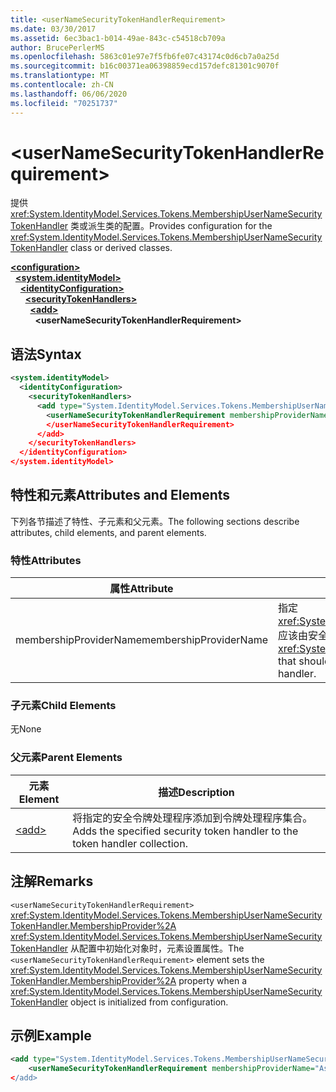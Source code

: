 ```yaml
---
title: <userNameSecurityTokenHandlerRequirement>
ms.date: 03/30/2017
ms.assetid: 6ec3bac1-b014-49ae-843c-c54518cb709a
author: BrucePerlerMS
ms.openlocfilehash: 5863c01e97e7f5fb6fe07c43174c0d6cb7a0a25d
ms.sourcegitcommit: b16c00371ea06398859ecd157defc81301c9070f
ms.translationtype: MT
ms.contentlocale: zh-CN
ms.lasthandoff: 06/06/2020
ms.locfileid: "70251737"
---
```

# \<userNameSecurityTokenHandlerRequirement>
<span data-ttu-id="5208d-101">提供 <xref:System.IdentityModel.Services.Tokens.MembershipUserNameSecurityTokenHandler> 类或派生类的配置。</span><span class="sxs-lookup"><span data-stu-id="5208d-101">Provides configuration for the <xref:System.IdentityModel.Services.Tokens.MembershipUserNameSecurityTokenHandler> class or derived classes.</span></span>  
  
[**\<configuration>**](../configuration-element.md)\
&nbsp;&nbsp;[**\<system.identityModel>**](system-identitymodel.md)\
&nbsp;&nbsp;&nbsp;&nbsp;[**\<identityConfiguration>**](identityconfiguration.md)\
&nbsp;&nbsp;&nbsp;&nbsp;&nbsp;&nbsp;[**\<securityTokenHandlers>**](securitytokenhandlers.md)\
&nbsp;&nbsp;&nbsp;&nbsp;&nbsp;&nbsp;&nbsp;&nbsp;[**\<add>**](add.md)\
&nbsp;&nbsp;&nbsp;&nbsp;&nbsp;&nbsp;&nbsp;&nbsp;&nbsp;&nbsp;**\<userNameSecurityTokenHandlerRequirement>**  
  
## <a name="syntax"></a><span data-ttu-id="5208d-102">语法</span><span class="sxs-lookup"><span data-stu-id="5208d-102">Syntax</span></span>  
  
```xml  
<system.identityModel>  
  <identityConfiguration>  
    <securityTokenHandlers>  
      <add type="System.IdentityModel.Services.Tokens.MembershipUserNameSecurityTokenHandler, System.IdentityModel.Services">  
        <userNameSecurityTokenHandlerRequirement membershipProviderName=xs:string >  
        </userNameSecurityTokenHandlerRequirement>  
      </add>  
    </securityTokenHandlers>  
  </identityConfiguration>  
</system.identityModel>  
```  
  
## <a name="attributes-and-elements"></a><span data-ttu-id="5208d-103">特性和元素</span><span class="sxs-lookup"><span data-stu-id="5208d-103">Attributes and Elements</span></span>  
 <span data-ttu-id="5208d-104">下列各节描述了特性、子元素和父元素。</span><span class="sxs-lookup"><span data-stu-id="5208d-104">The following sections describe attributes, child elements, and parent elements.</span></span>  
  
### <a name="attributes"></a><span data-ttu-id="5208d-105">特性</span><span class="sxs-lookup"><span data-stu-id="5208d-105">Attributes</span></span>  
  
|<span data-ttu-id="5208d-106">属性</span><span class="sxs-lookup"><span data-stu-id="5208d-106">Attribute</span></span>|<span data-ttu-id="5208d-107">说明</span><span class="sxs-lookup"><span data-stu-id="5208d-107">Description</span></span>|  
|---------------|-----------------|  
|<span data-ttu-id="5208d-108">membershipProviderName</span><span class="sxs-lookup"><span data-stu-id="5208d-108">membershipProviderName</span></span>|<span data-ttu-id="5208d-109">指定 <xref:System.Web.Security.MembershipProvider> 应该由安全令牌处理程序使用的。</span><span class="sxs-lookup"><span data-stu-id="5208d-109">Specifies the <xref:System.Web.Security.MembershipProvider> that should be used by the security token handler.</span></span>|  
  
### <a name="child-elements"></a><span data-ttu-id="5208d-110">子元素</span><span class="sxs-lookup"><span data-stu-id="5208d-110">Child Elements</span></span>  
 <span data-ttu-id="5208d-111">无</span><span class="sxs-lookup"><span data-stu-id="5208d-111">None</span></span>  
  
### <a name="parent-elements"></a><span data-ttu-id="5208d-112">父元素</span><span class="sxs-lookup"><span data-stu-id="5208d-112">Parent Elements</span></span>  
  
|<span data-ttu-id="5208d-113">元素</span><span class="sxs-lookup"><span data-stu-id="5208d-113">Element</span></span>|<span data-ttu-id="5208d-114">描述</span><span class="sxs-lookup"><span data-stu-id="5208d-114">Description</span></span>|  
|-------------|-----------------|  
|[\<add>](add.md)|<span data-ttu-id="5208d-115">将指定的安全令牌处理程序添加到令牌处理程序集合。</span><span class="sxs-lookup"><span data-stu-id="5208d-115">Adds the specified security token handler to the token handler collection.</span></span>|  
  
## <a name="remarks"></a><span data-ttu-id="5208d-116">注解</span><span class="sxs-lookup"><span data-stu-id="5208d-116">Remarks</span></span>  
 <span data-ttu-id="5208d-117">`<userNameSecurityTokenHandlerRequirement>` <xref:System.IdentityModel.Services.Tokens.MembershipUserNameSecurityTokenHandler.MembershipProvider%2A> <xref:System.IdentityModel.Services.Tokens.MembershipUserNameSecurityTokenHandler> 从配置中初始化对象时，元素设置属性。</span><span class="sxs-lookup"><span data-stu-id="5208d-117">The `<userNameSecurityTokenHandlerRequirement>` element sets the <xref:System.IdentityModel.Services.Tokens.MembershipUserNameSecurityTokenHandler.MembershipProvider%2A> property when a <xref:System.IdentityModel.Services.Tokens.MembershipUserNameSecurityTokenHandler> object is initialized from configuration.</span></span>  
  
## <a name="example"></a><span data-ttu-id="5208d-118">示例</span><span class="sxs-lookup"><span data-stu-id="5208d-118">Example</span></span>  
  
```xml  
<add type="System.IdentityModel.Services.Tokens.MembershipUserNameSecurityTokenHandler, System.IdentityModel.Services">  
    <userNameSecurityTokenHandlerRequirement membershipProviderName="AspNetSqlProvider/>  
</add>  
```
